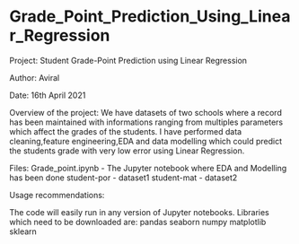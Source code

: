 # Grade_Point_Prediction_Using_Linear_Regression

Project: Student Grade-Point Prediction using Linear Regression

Author: Aviral

Date: 16th April 2021

Overview of the project:
We have datasets of two schools where a record has been maintained with informations ranging from multiples parameters which affect the grades of the students.
I have performed data cleaning,feature engineering,EDA and data modelling which could predict the students grade with very low error using Linear Regression. 

Files:
Grade_point.ipynb - The Jupyter notebook where EDA and Modelling has been done
student-por - dataset1
student-mat - dataset2

Usage recommendations:

The code will easily run in any version of Jupyter notebooks.
Libraries which need to be downloaded are:
pandas
seaborn
numpy
matplotlib
sklearn

